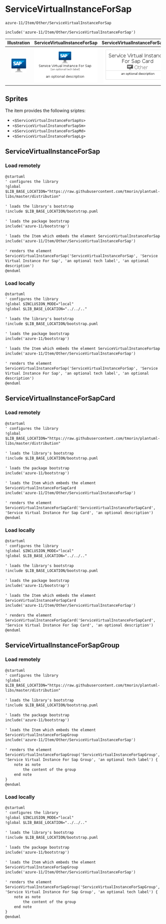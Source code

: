 # ServiceVirtualInstanceForSap


```text
azure-11/Item/Other/ServiceVirtualInstanceForSap
```

```text
include('azure-11/Item/Other/ServiceVirtualInstanceForSap')
```



| Illustration | ServiceVirtualInstanceForSap | ServiceVirtualInstanceForSapCard | ServiceVirtualInstanceForSapGroup |
| :---: | :---: | :---: | :---: |
| ![illustration for Illustration](../../../azure-11/Item/Other/ServiceVirtualInstanceForSap.png) | ![illustration for ServiceVirtualInstanceForSap](../../../azure-11/Item/Other/ServiceVirtualInstanceForSap.Local.png) | ![illustration for ServiceVirtualInstanceForSapCard](../../../azure-11/Item/Other/ServiceVirtualInstanceForSapCard.Local.png) | ![illustration for ServiceVirtualInstanceForSapGroup](../../../azure-11/Item/Other/ServiceVirtualInstanceForSapGroup.Local.png) |



## Sprites
The item provides the following sriptes:

- `<$ServiceVirtualInstanceForSapXs>`
- `<$ServiceVirtualInstanceForSapSm>`
- `<$ServiceVirtualInstanceForSapMd>`
- `<$ServiceVirtualInstanceForSapLg>`





## ServiceVirtualInstanceForSap

### Load remotely
```plantuml
@startuml
' configures the library
!global $LIB_BASE_LOCATION="https://raw.githubusercontent.com/tmorin/plantuml-libs/master/distribution"

' loads the library's bootstrap
!include $LIB_BASE_LOCATION/bootstrap.puml

' loads the package bootstrap
include('azure-11/bootstrap')

' loads the Item which embeds the element ServiceVirtualInstanceForSap
include('azure-11/Item/Other/ServiceVirtualInstanceForSap')

' renders the element
ServiceVirtualInstanceForSap('ServiceVirtualInstanceForSap', 'Service Virtual Instance For Sap', 'an optional tech label', 'an optional description')
@enduml
```

### Load locally
```plantuml
@startuml
' configures the library
!global $INCLUSION_MODE="local"
!global $LIB_BASE_LOCATION="../../.."

' loads the library's bootstrap
!include $LIB_BASE_LOCATION/bootstrap.puml

' loads the package bootstrap
include('azure-11/bootstrap')

' loads the Item which embeds the element ServiceVirtualInstanceForSap
include('azure-11/Item/Other/ServiceVirtualInstanceForSap')

' renders the element
ServiceVirtualInstanceForSap('ServiceVirtualInstanceForSap', 'Service Virtual Instance For Sap', 'an optional tech label', 'an optional description')
@enduml
```

## ServiceVirtualInstanceForSapCard

### Load remotely
```plantuml
@startuml
' configures the library
!global $LIB_BASE_LOCATION="https://raw.githubusercontent.com/tmorin/plantuml-libs/master/distribution"

' loads the library's bootstrap
!include $LIB_BASE_LOCATION/bootstrap.puml

' loads the package bootstrap
include('azure-11/bootstrap')

' loads the Item which embeds the element ServiceVirtualInstanceForSapCard
include('azure-11/Item/Other/ServiceVirtualInstanceForSap')

' renders the element
ServiceVirtualInstanceForSapCard('ServiceVirtualInstanceForSapCard', 'Service Virtual Instance For Sap Card', 'an optional description')
@enduml
```

### Load locally
```plantuml
@startuml
' configures the library
!global $INCLUSION_MODE="local"
!global $LIB_BASE_LOCATION="../../.."

' loads the library's bootstrap
!include $LIB_BASE_LOCATION/bootstrap.puml

' loads the package bootstrap
include('azure-11/bootstrap')

' loads the Item which embeds the element ServiceVirtualInstanceForSapCard
include('azure-11/Item/Other/ServiceVirtualInstanceForSap')

' renders the element
ServiceVirtualInstanceForSapCard('ServiceVirtualInstanceForSapCard', 'Service Virtual Instance For Sap Card', 'an optional description')
@enduml
```

## ServiceVirtualInstanceForSapGroup

### Load remotely
```plantuml
@startuml
' configures the library
!global $LIB_BASE_LOCATION="https://raw.githubusercontent.com/tmorin/plantuml-libs/master/distribution"

' loads the library's bootstrap
!include $LIB_BASE_LOCATION/bootstrap.puml

' loads the package bootstrap
include('azure-11/bootstrap')

' loads the Item which embeds the element ServiceVirtualInstanceForSapGroup
include('azure-11/Item/Other/ServiceVirtualInstanceForSap')

' renders the element
ServiceVirtualInstanceForSapGroup('ServiceVirtualInstanceForSapGroup', 'Service Virtual Instance For Sap Group', 'an optional tech label') {
    note as note
        the content of the group
    end note
}
@enduml
```

### Load locally
```plantuml
@startuml
' configures the library
!global $INCLUSION_MODE="local"
!global $LIB_BASE_LOCATION="../../.."

' loads the library's bootstrap
!include $LIB_BASE_LOCATION/bootstrap.puml

' loads the package bootstrap
include('azure-11/bootstrap')

' loads the Item which embeds the element ServiceVirtualInstanceForSapGroup
include('azure-11/Item/Other/ServiceVirtualInstanceForSap')

' renders the element
ServiceVirtualInstanceForSapGroup('ServiceVirtualInstanceForSapGroup', 'Service Virtual Instance For Sap Group', 'an optional tech label') {
    note as note
        the content of the group
    end note
}
@enduml
```

